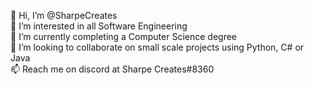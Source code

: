 👋 Hi, I’m @SharpeCreates <br/>
👀 I’m interested in all Software Engineering <br/>
🌱 I’m currently completing a Computer Science degree<br/>
💞️ I’m looking to collaborate on small scale projects using Python, C# or Java <br/>
📫 Reach me on discord at Sharpe Creates#8360
